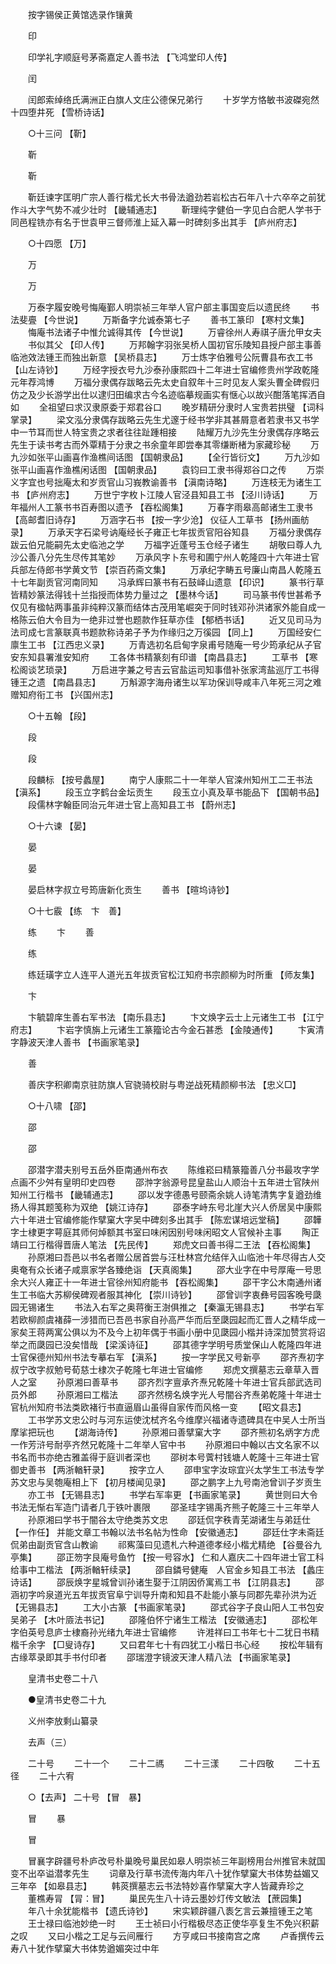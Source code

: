 <!-- { "loadSidebar": true } -->
　　按字锡侯正黄馆选录作镶黄 

　　印 

　　印学礼字顺庭号茅斋嘉定人善书法 【飞鸿堂印人传】 

　　闰 

　　闰郎索绰络氏满洲正白旗人文庄公德保兄弟行 
　　十岁学方恪敏书波磔宛然十四堕井死 【雪桥诗话】 

　　○十三问 【靳】 

　　靳 

　　靳 

　　靳廷谏字匡明广宗人善行楷尤长大书骨法遒劲若岩松古石年八十六卒卒之前犹作斗大字气势不减少壮时 【畿辅通志】 
　　靳理纯字健伯一字见白合肥人学书于同邑程铣亦有名于世袁甲三督师淮上延入幕一时碑刻多出其手 【庐州府志】 

　　○十四愿 【万】 

　　万 

　　万 

　　万泰字履安晚号悔庵鄞人明崇祯三年举人官户部主事国变后以遗民终 
　　书法斐亹 【今世说】 
　　万斯备字允诚泰第七子 
　　善书工篆印 【寒村文集】 
　　悔庵书法诸子中惟允诚得其传 【今世说】 
　　万睿徐州人寿祺子唐允甲女夫 
　　书似其父 【印人传】 
　　万邦翰字羽张吴桥人国初官乐陵知县授户部主事善临池效法锺王而独出新意 【吴桥县志】 
　　万士炼字伯雅号公阮曹县布衣工书 【山左诗钞】 
　　万经字授衣号九沙泰孙康熙四十二年进士官编修贵州学政乾隆元年荐鸿博 
　　万福分隶偶存跋略云先太史自叙年十三时见友人案头曹全碑假归仿之及少长游学出仕以逮归田编求古今名迹临摹规画实有惬心以故兴酣落笔挥洒自如 
　　全祖望曰求汉隶原委于郑君谷口 
　　晚岁精研分隶时人宝贵若拱璧 【词科掌录】 
　　梁文泓分隶偶存跋略云先生尤邃于经书学非其甚屑意者若隶书又书学中一节耳而世人特宝贵之求者往往趾踵相接 
　　陆耀万九沙先生分隶偶存序略云先生于读书考古而外覃精于分隶之书余童年即尝奉其零缣断楮为家藏珍秘 
　　万九沙如张平山画喜作渔樵间话图 【国朝隶品】 
　　【全行皆衍文】 
　　万九沙如张平山画喜作渔樵闲话图 【国朝隶品】 
　　袁钧曰工隶书得郑谷口之传 
　　万崇义字宜也号拙庵太和岁贡官山习峩教谕善书 【滇南诗略】 
　　万连枝无为诸生工书 【庐州府志】 
　　万世宁字枚卜江陵人官泾县知县工书 【泾川诗话】 
　　万年福州人工篆书书百寿图以遗予 【吞松阁集】 
　　万春字雨皋高邮诸生工隶书 【高邮耆旧诗存】 
　　万涵字石书 【按一字少沧】 仪征人工草书 【扬州画舫录】 
　　万承天字石梁号讷庵经长子雍正七年拔贡官阳谷知县 
　　万福分隶偶存跋云伯兄能嗣先太史临池之学 
　　万福字近蓬号玉仓经子诸生 
　　胡敬曰尊人九沙公善八分先生尽传其笔妙 
　　万承风字卜东号和圃宁州人乾隆四十六年进士官兵部左侍郎书学黄文节 【崇百药斋文集】 
　　万承纪字畴五号廉山南昌人乾隆五十七年副贡官河南同知 
　　冯承辉曰篆书有石鼓峄山遗意 【印识】 
　　篆书行草皆精妙篆法得钱十兰指授而体势力量过之 【墨林今话】 
　　司马篆书传世甚希予仅见有楹帖两事虽非纯粹汉篆而结体古茂用笔崛突于同时钱邓孙洪诸家外能自成一格陈云伯大令目为一绝非过誉也题款作狂草亦佳 【郁栖书话】 
　　近又见司马为法司成七言篆联真书题款称诗弟子予为作缘归之万徯园 【同上】 
　　万国经安仁廪生工书 【江西忠义录】 
　　万青选初名启甸字泉甫号随庵一号少筠承纪从子官安东知县署淮安知府 
　　工各体书精篆刻有印谱 【南昌县志】 
　　工草书 【寒松阁谈艺琐录】 
　　万启进字兼之号吉云官盐运司知事借补张家湾盐巡厅工书得锺王之遗 【南昌县志】 
　　万斛源字海舟诸生以军功保训导咸丰八年死三河之难赠知府衔工书 【兴国州志】 

　　○十五翰 【段】 

　　段 

　　段 

　　段麟标 【按号蠡屋】 
　　南宁人康熙二十一年举人官滦州知州工二王书法 【滇系】 
　　段玉立字鹤台金坛贡生 
　　段玉立小真及草书能品下 【国朝书品】 
　　段儒林字翰臣同治元年进士官上高知县工书 【蔚州志】 

　　○十六谏 【晏】 

　　晏 

　　晏 

　　晏启林字叔立号筠唐新化贡生 
　　善书 【暄坞诗钞】 

　　○十七霰 【练　卞　善】 

　　练 
　　卞 
　　善 

　　练 

　　练廷璜字立人连平人道光五年拔贡官松江知府书宗颜柳为时所重 【师友集】 

　　卞 

　　卞毓碧庠生善右军书法 【南乐县志】 
　　卞文焕字云士上元诸生工书 【江宁府志】 
　　卞岩字慎旃上元诸生工篆籀论古今金石甚悉 【金陵通传】 
　　卞寅清字静波天津人善书 【书画家笔录】 

　　善 

　　善庆字积卿南京驻防旗人官骁骑校尉与粤逆战死精颜柳书法 【忠义□】 

　　○十八啸 【邵】 

　　邵 

　　邵 

　　邵潜字潜夫别号五岳外臣南通州布衣 
　　陈维崧曰精篆籀善八分书最攻字学点画不少舛有皇明印史四卷 
　　邵浺字翁源号昆皇盐山人顺治十五年进士官陕州知州工行楷书 【畿辅通志】 
　　邵以发字德愚号颐斋余姚人诗笔清隽字复遒劲维扬人得其题笺称为双绝 【姚江诗存】 
　　邵泰字峙东号北崖大兴人侨居吴中康熙六十年进士官编修能作擘窠大字吴中碑刻多出其手 【陈宏谋培远堂稿】 
　　邵韡字士棣更字萼庭其师何焯额其书室曰味闲因别号味闲昭文人官候补主事 
　　陶正靖曰工行楷得晋唐人笔法 【先民传】 
　　郑虎文曰善书得二王法 【吞松阁集】 
　　孙原湘曰吾邑以书名者赠公居首尝与汪杜林宫允结伴入山临池十年尽得古人交奥奄有众长诸子咸禀家学各臻绝诣 【天真阁集】 
　　邵大业字在中号厚庵一号思余大兴人雍正十一年进士官徐州知府能书 【吞松阁集】 
　　邵干字公木南通州诸生工书临大苏柳侯碑观者服其神化 【崇川诗钞】 
　　邵曾训字衷彝号园客晚号瓞园无锡诸生 
　　书法入右军之奥蒋衡王澍俱推之 【秦瀛无锡县志】 
　　书学右军若欧柳颜虞褚薛一涉猎而已吾邑书家自孙高严华而后至瓞园起而汇晋人之精华成一家矣王蒋两寓公俱以为不及今上初年偶于书画小册中见瓞园小楷并诗深加赞赏将诏举之而瓞园已没矣惜哉 【梁溪诗征】 
　　邵其德字学明号质堂保山人乾隆四年进士官保德州知州书法专摹右军 【滇系】 
　　按一字学民又号新亭 
　　邵齐焘初字叔宁改字叔勉号荀慈士棣次子乾隆七年进士官编修 
　　郑虎文撰墓志云章草入晋人之室 
　　孙原湘曰善草书 
　　邵齐烈字亶承齐焘兄乾隆十年进士官兵部武选司员外郎 
　　孙原湘曰工楷法 
　　邵齐然榜名焕字光人号闇谷齐焘弟乾隆十年进士官杭州知府书法类欧褚行书直逼眉山虽得自家传而风格一变 
　　【昭文县志】 
　　工书学苏文忠公时与河东运使沈栻齐名今维摩兴福诸寺遗碑具在中吴人士所当摩挲把玩也 
　　【湖海诗传】 
　　孙原湘曰善擘窠大字 
　　邵齐熊初名炳字方虎一作芳浒号耐亭齐然兄乾隆十二年举人官中书 
　　孙原湘曰中翰以古文名家不以书名而书亦绝古雅盖得于庭训者深也 
　　邵树本号薲村钱塘人乾隆十三年进士官御史善书 【两浙輶轩录】 
　　按字立人 
　　邵申宝字汝琮宜兴太学生工书法专学苏文忠与吴匏庵相上下 【初月楼闻见录】 
　　邵之鹏字上九号南池曾训子岁贡生 
　　亦工书 【无锡县志】 
　　书学右军率更 【书画家笔录】 
　　黄世则曰大令书法无惭右军造门请者几于铁叶裹限 
　　邵圣珪字锡禹齐熊子乾隆三十三年举人 
　　孙原湘曰学书于闇谷太守绝类苏文忠 
　　邵廷侃字秩青芜湖诸生与弟廷仕 【一作任】 并能文章工书翰以法书名帖为性命 【安徽通志】 
　　邵廷仕字未斋廷侃弟由副贡官含山教谕 
　　祁寯藻曰见遗札六种道德孝经小楷尤精绝 【谷曼谷九亭集】 
　　邵正笏字艮庵号鱼竹 【按一号容水】 仁和人嘉庆二十四年进士官工科给事中工楷法 【两浙輶轩续录】 
　　邵自鏻号健庵　人官金乡知县工书法 【蠡庄诗话】 
　　邵辰焕字星城曾训孙诸生娶于江阴因侨寓焉工书 【江阴县志】 
　　邵涵初字吟泉道光五年拔贡官阜宁训导升南和知县不赴能小篆与同郡先辈孙洪为近 【无锡县志】 
　　工大小古篆 【书画家笔录】 
　　邵式谷字子良山阳人工书包安吴弟子 【木叶厱法书记】 
　　邵隆伯怀宁诸生工楷法 【安徽通志】 
　　邵松年字伯英号息庐士棣裔孙光绪九年进士官编修 
　　许溎祥曰工书年七十二犹日书精楷千余字 【□叟诗存】 
　　又曰君年七十有四犹工小楷日书心经 
　　按松年辑有古缘萃录即其手书付印者 
　　邵瑞澄字镜波天津人精八法 【书画家笔录】 

　　皇清书史卷二十八 

　　●皇清书史卷二十九 

　　义州李放剩山纂录 

　　去声（三） 

　　二十号 
　　二十一个 
　　二十二禡 
　　二十三漾 
　　二十四敬 
　　二十五径 
　　二十六宥 

　　○【去声】 二十号 【冒　暴】 

　　冒 
　　暴 

　　冒 

　　冒襄字辟疆号朴庐改号朴巢晚号巢民如皋人明崇祯三年副榜用台州推官未就国变不出卒谥潜孝先生 
　　词章及行草书流传海内年八十犹作擘窠大书体势益媚又三年卒 【如皋县志】 
　　韩菼撰墓志云书法特妙喜作擘窠大字人皆藏弆珍之 
　　董樵寿冐 【冐：冒】 
　　巢民先生八十诗云墨妙灯传文敏法 【蔗园集】 
　　年八十余犹能楷书 【遗氏诗钞】 
　　宋实颖辟疆八袠乞言云兼擅锺王之笔 
　　王士禄曰临池妙绝一时 
　　王士祯曰小行楷极尽态正使华亭复生不免兴积薪之叹 
　　又曰小楷之工足与云间雁行 
　　方亨咸曰书接南宫之席 
　　卢香撰传云寿八十犹作擘窠大书体势遒媚突过中年 
